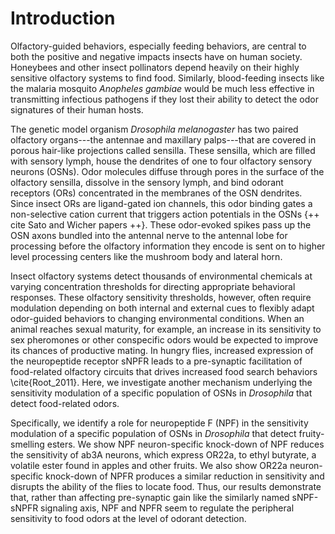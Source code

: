 # Introduction
Olfactory-guided behaviors, especially feeding behaviors, are central to both the positive and negative impacts insects have on human society.
Honeybees and other insect pollinators depend heavily on their highly sensitive olfactory systems to find food.
Similarly, blood-feeding insects like the malaria mosquito _Anopheles gambiae_ would be much less effective in transmitting infectious pathogens if they lost their ability to detect the odor signatures of their human hosts.

The genetic model organism _Drosophila melanogaster_ has two paired olfactory organs---the antennae and maxillary palps---that are covered in porous hair-like projections called sensilla.
These sensilla, which are filled with sensory lymph, house the dendrites of one to four olfactory sensory neurons (OSNs).
Odor molecules diffuse through pores in the surface of the olfactory sensilla, dissolve in the sensory lymph, and bind odorant receptors (ORs) concentrated in the membranes of the OSN dendrites.
Since insect ORs are ligand-gated ion channels, this odor binding gates a non-selective cation current that triggers action potentials in the OSNs {++ cite Sato and Wicher papers ++}.
These odor-evoked spikes pass up the OSN axons bundled into the antennal nerve to the antennal lobe for processing before the olfactory information they encode is sent on to higher level processing centers like the mushroom body and lateral horn.

Insect olfactory systems detect thousands of environmental chemicals at varying concentration thresholds for directing appropriate behavioral responses.
These olfactory sensitivity thresholds, however, often require modulation depending on both internal and external cues to flexibly adapt odor-guided behaviors to changing environmental conditions.
When an animal reaches sexual maturity, for example, an increase in its sensitivity to sex pheromones or other conspecific odors would be expected to improve its chances of productive mating.
In hungry flies, increased expression of the neuropeptide receptor sNPFR leads to a pre-synaptic facilitation of food-related olfactory circuits that drives increased food search behaviors \cite{Root_2011}.
Here, we investigate another mechanism underlying the sensitivity modulation of a specific population of OSNs in _Drosophila_ that detect food-related odors.

Specifically, we identify a role for neuropeptide F (NPF) in the sensitivity modulation of a specific population of OSNs in _Drosophila_ that detect fruity-smelling esters.
We show NPF neuron-specific knock-down of NPF reduces the sensitivity of ab3A neurons, which express OR22a, to ethyl butyrate, a volatile ester found in apples and other fruits.
We also show OR22a neuron-specific knock-down of NPFR produces a similar reduction in sensitivity and disrupts the ability of the flies to locate food.
Thus, our results demonstrate that, rather than affecting pre-synaptic gain like the similarly named sNPF-sNPFR signaling axis, NPF and NPFR seem to regulate the peripheral sensitivity to food odors at the level of odorant detection.